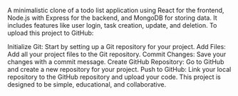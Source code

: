 A minimalistic clone of a todo list application using React for the frontend, Node.js with Express for the backend, and MongoDB for storing data. It includes features like user login, task creation, update, and deletion. To upload this project to GitHub:

Initialize Git: Start by setting up a Git repository for your project.
Add Files: Add all your project files to the Git repository.
Commit Changes: Save your changes with a commit message.
Create GitHub Repository: Go to GitHub and create a new repository for your project.
Push to GitHub: Link your local repository to the GitHub repository and upload your code.
This project is designed to be simple, educational, and collaborative.
